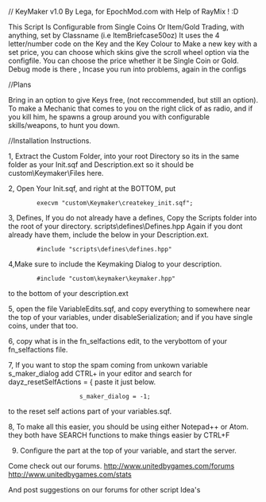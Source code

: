 // KeyMaker v1.0 By Lega, for EpochMod.com with Help of RayMix ! :D 

This Script Is Configurable from Single Coins Or Item/Gold Trading, with anything, set by Classname (i.e ItemBriefcase50oz)
It uses the 4 letter/number code on the Key and the Key Colour to Make a new key with a set price, you can choose which skins give the scroll wheel option via the configfile. 
You can choose the price whether it be Single Coin or Gold. 
Debug mode is there , Incase you run into problems, again in the configs

//Plans 

Bring in an option to give Keys free, (not reccommended, but still an option).
To make a Mechanic that comes to you on the right click of as radio, and if you kill him, he spawns a group around you with configurable skills/weapons, to hunt you down. 


//Installation Instructions.

1, Extract the Custom Folder, into your root Directory so its in the same folder as your Init.sqf and Description.ext so it should be custom\Keymaker\Files here. 


2,  Open Your Init.sqf, and right at the BOTTOM, put 

			execvm "custom\Keymaker\createkey_init.sqf";
			
3, Defines, If you do not already have a defines, Copy the Scripts folder into the root of your directory. 
scripts\defines\Defines.hpp
Again if you dont already have them, include the below in your Description.ext.
			
			#include "scripts\defines\defines.hpp"
			

4,Make sure to include the Keymaking Dialog to your description.
			
			#include "custom\keymaker\keymaker.hpp"
			
to the bottom of your description.ext

5, open the file VariableEdits.sqf, and copy everything to somewhere near the top of your variables, under disableSerialization; and if you have single coins, under that too.
 
6, copy what is in the fn_selfactions edit, to the verybottom of your fn_selfactions file. 

7, If you want to stop the spam coming from unkown variable s_maker_dialog add    CTRL+ in your editor and search for dayz_resetSelfActions = {  paste it just below.


						s_maker_dialog = -1;
						
						
to the reset self actions part of your variables.sqf.

8, To make all this easier, you should be using either Notepad++ or Atom. they both have SEARCH functions to make things easier by CTRL+F 

9. Configure the part at the top of your variable, and start the server.

Come check out our forums. 
http://www.unitedbygames.com/forums 
http://www.unitedbygames.com/stats

And post suggestions on our forums for other script Idea's  